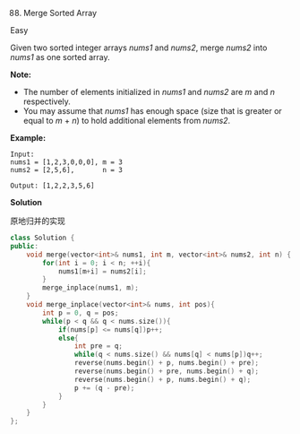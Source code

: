 88. Merge Sorted Array

Easy

Given two sorted integer arrays *nums1* and *nums2*, merge *nums2* into *nums1* as one sorted array.

**Note:**

- The number of elements initialized in *nums1* and *nums2* are *m* and *n* respectively.
- You may assume that *nums1* has enough space (size that is greater or equal to *m* + *n*) to hold additional elements from *nums2*.

**Example:**

```
Input:
nums1 = [1,2,3,0,0,0], m = 3
nums2 = [2,5,6],       n = 3

Output: [1,2,2,3,5,6]
```

**Solution**

原地归并的实现

```c++
class Solution {
public:
    void merge(vector<int>& nums1, int m, vector<int>& nums2, int n) {
        for(int i = 0; i < n; ++i){
            nums1[m+i] = nums2[i];
        }
        merge_inplace(nums1, m);
    }
    void merge_inplace(vector<int>& nums, int pos){
        int p = 0, q = pos;
        while(p < q && q < nums.size()){
            if(nums[p] <= nums[q])p++;
            else{
                int pre = q;
                while(q < nums.size() && nums[q] < nums[p])q++;
                reverse(nums.begin() + p, nums.begin() + pre);
                reverse(nums.begin() + pre, nums.begin() + q);
                reverse(nums.begin() + p, nums.begin() + q);
                p += (q - pre);
            }
        }
    }
};
```

